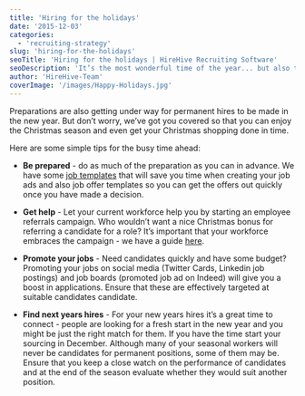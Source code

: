 ```yaml
---
title: 'Hiring for the holidays'
date: '2015-12-03'
categories:
  - 'recruiting-strategy'
slug: 'hiring-for-the-holidays'
seoTitle: 'Hiring for the holidays | HireHive Recruiting Software'
seoDescription: 'It’s the most wonderful time of the year... but also the busiest! Christmas season is upon us and hundreds of staff will be hired for seasonal work.'
author: 'HireHive-Team'
coverImage: '/images/Happy-Holidays.jpg'
---
```


Preparations are also getting under way for permanent hires to be made in the new year. But don’t worry, we’ve got you covered so that you can enjoy the Christmas season and even get your Christmas shopping done in time.

Here are some simple tips for the busy time ahead:

- **Be prepared** - do as much of the preparation as you can in advance. We have some [job templates](http://hirehive.io/resources/#templates) that will save you time when creating your job ads and also job offer templates so you can get the offers out quickly once you have made a decision.

- **Get help** - Let your current workforce help you by starting an employee referrals campaign. Who wouldn’t want a nice Christmas bonus for referring a candidate for a role? It’s important that your workforce embraces the campaign - we have a guide [here](http://hirehive.io/resources/guides/building-an-employee-referral-program/).

- **Promote your jobs** - Need candidates quickly and have some budget? Promoting your jobs on social media (Twitter Cards, Linkedin job postings) and job boards (promoted job ad on Indeed) will give you a boost in applications. Ensure that these are effectively targeted at suitable candidates candidate.

- **Find next years hires** - For your new years hires it’s a great time to connect - people are looking for a fresh start in the new year and you might be just the right match for them. If you have the time start your sourcing in December. Although many of your seasonal workers will never be candidates for permanent positions, some of them may be. Ensure that you keep a close watch on the performance of candidates and at the end of the season evaluate whether they would suit another position.
